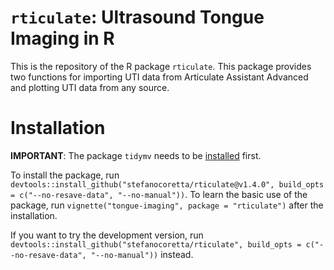 # `rticulate`: Ultrasound Tongue Imaging in R

This is the repository of the R package `rticulate`. This package provides two functions for importing UTI data from Articulate Assistant Advanced and plotting UTI data from any source.

# Installation

**IMPORTANT**: The package `tidymv` needs to be [installed](https://github.com/stefanocoretta/tidymv) first.

To install the package, run `devtools::install_github("stefanocoretta/rticulate@v1.4.0", build_opts = c("--no-resave-data", "--no-manual"))`.
To learn the basic use of the package, run `vignette("tongue-imaging", package = "rticulate")` after the installation.

If you want to try the development version, run `devtools::install_github("stefanocoretta/rticulate", build_opts = c("--no-resave-data", "--no-manual"))` instead.
